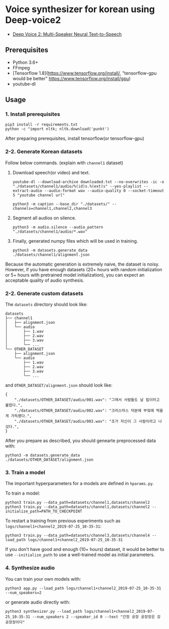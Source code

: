 Voice synthesizer for korean using Deep-voice2
====================================================================
- [Deep Voice 2: Multi-Speaker Neural Text-to-Speech](https://arxiv.org/abs/1705.08947)

## Prerequisites

- Python 3.6+
- FFmpeg
- [Tensorflow 1.8](https://www.tensorflow.org/install/, "tensorflow-gpu would be better" https://www.tensorflow.org/install/gpu)
- youtube-dl

## Usage

### 1. Install prerequisites

    pip3 install -r requirements.txt
    python -c "import nltk; nltk.download('punkt')
    
After preparing prerequisites, install tensorflow(or tensorflow-gpu)

### 2-2. Generate Korean datasets

Follow below commands. (explain with `channel1` dataset)

1. Download speech(or video) and text.

       youtube-dl --download-archive downloaded.txt --no-overwrites -ic -o "./datasets/channel1/audio/%(id)s.%(ext)s" --yes-playlist --extract-audio --audio-format wav --audio-quality 0 --socket-timeout 5 "youtube channel url"
       
       python3 -m caption --base_dir "./datasets/" --channels=channel1,channel2,channel3

2. Segment all audios on silence.

       python3 -m audio.silence --audio_pattern "./datasets/channel1/audio/*.wav"

3. Finally, generated numpy files which will be used in training.

       python3 -m datasets.generate_data ./datasets/channel1/alignment.json

Because the automatic generation is extremely naive, the dataset is noisy. However, if you have enough datasets (20+ hours with random initialization or 5+ hours with pretrained model initialization), you can expect an acceptable quality of audio synthesis.

### 2-2. Generate custom datasets

The `datasets` directory should look like:

    datasets
    ├── channel1
    │   ├── alignment.json
    │   └── audio
    │       ├── 1.wav
    │       ├── 2.wav
    │       ├── 3.wav
    │       └── ...
    └── OTHER_DATASET
        ├── alignment.json
        └── audio
            ├── 1.wav
            ├── 2.wav
            ├── 3.wav
            └── ...
   
 and `OTHER_DATASET/alignment.json` should look like:

    {
        "./datasets/OTHER_DATASET/audio/001.wav": "그래서 사람들도 날 핍이라고 불렀다.",
        "./datasets/OTHER_DATASET/audio/002.wav": "크리스마스 덕분에 부엌에 먹을게 가득했다.",
        "./datasets/OTHER_DATASET/audio/003.wav": "조가 자신이 그 사람이라고 나섰다.",
    }
 
 
After you prepare as described, you should genearte preprocessed data with:

    python3 -m datasets.generate_data ./datasets/OTHER_DATASET/alignment.json
    
    
### 3. Train a model

The important hyperparameters for a models are defined in `hparams.py`.


To train a model:

    python3 train.py --data_path=datasets/channel1,datasets/channel2
    python3 train.py --data_path=datasets/channel1,datasets/channel2 --initialize_path=PATH_TO_CHECKPOINT

To restart a training from previous experiments such as `logs/channel1+channel2_2019-07-25_10-35-31`:

    python3 train.py --data_path=datasets/channel3,datasets/channel4 --load_path logs/channel1+channel2_2019-07-25_10-35-31

If you don't have good and enough (10+ hours) dataset, it would be better to use `--initialize_path` to use a well-trained model as initial parameters.

### 4. Synthesize audio

You can train your own models with:

    python3 app.py --load_path logs/channel1+channel2_2019-07-25_10-35-31 --num_speakers=2

or generate audio directly with:

    python3 synthesizer.py --load_path logs/channel1+channel2_2019-07-25_10-35-31 --num_speakers 2 --speaker_id 0 --text "간장 공장 공장장은 강 공장장이다"
